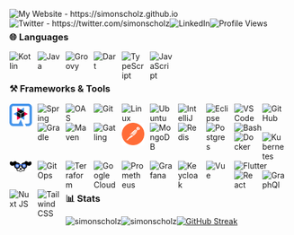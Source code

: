 <a href="https://simonscholz.github.io/"><img align="left" alt="My Website - https://simonscholz.github.io" src="https://img.shields.io/badge/Website-https://simonscholz.github.io/-informational?logo=github"/></a>
<a href="https://twitter.com/simonscholz"><img align="left" alt="Twitter - https://twitter.com/simonscholz" src="https://img.shields.io/badge/Twitter-simonscholz-informational?logo=twitter"/></a>
<a href="https://www.linkedin.com/in/simon-scholz-080355113/"><img align="left" alt="LinkedIn" src="https://img.shields.io/badge/LinkedIn-simonscholz-informational?logo=linkedIn"/></a>
<img align="left" src="https://komarev.com/ghpvc/?username=simonscholz" alt="Profile Views" />

<br/> 

### 🌐 Languages

<p>
<img align="left" alt="Kotlin" width="40px" style="padding-right:10px;" src="https://cdn.jsdelivr.net/gh/devicons/devicon/icons/kotlin/kotlin-original.svg"/>
<img align="left" alt="Java" width="40px" style="padding-right:10px;" src="https://cdn.jsdelivr.net/gh/devicons/devicon/icons/java/java-original.svg"/>
<img align="left" alt="Groovy" width="40px" style="padding-right:10px;" src="https://cdn.jsdelivr.net/gh/devicons/devicon/icons/groovy/groovy-original.svg" />

<img align="left" alt="Dart" width="40px" style="padding-right:10px;" src="https://cdn.jsdelivr.net/gh/devicons/devicon/icons/dart/dart-original.svg" />          

<img align="left" alt="TypeScript" width="40px" style="padding-right:10px;" src="https://cdn.jsdelivr.net/gh/devicons/devicon/icons/typescript/typescript-plain.svg" />

<img align="left" alt="JavaScript" width="40px" style="padding-right:10px;" src="https://cdn.jsdelivr.net/gh/devicons/devicon/icons/javascript/javascript-plain.svg" />
</p>
  
<br/>

#

### ⚒️ Frameworks & Tools

<img align="left" alt="Quarkus" width="40px" style="padding-right:10px;" src="img/quarkus.svg" />
<img align="left" alt="Spring" width="40px" style="padding-right:10px;" src="https://cdn.jsdelivr.net/gh/devicons/devicon/icons/spring/spring-original.svg" />
<img align="left" alt="OAS" width="40px" style="padding-right:10px;" src="https://seeklogo.com/images/O/openapi-logo-3E54DE56CD-seeklogo.com.png" />
<img align="left" alt="Git" width="40px" style="padding-right:10px;" src="https://cdn.jsdelivr.net/gh/devicons/devicon/icons/git/git-original.svg" />
<img align="left" alt="Linux" width="40px" style="padding-right:10px;" src="https://cdn.jsdelivr.net/gh/devicons/devicon/icons/linux/linux-original.svg" />
<img align="left" alt="Ubuntu" width="40px" style="padding-right:10px;" src="https://cdn.jsdelivr.net/gh/devicons/devicon/icons/ubuntu/ubuntu-plain.svg" />
<img align="left" alt="IntelliJ" width="40px" style="padding-right:10px;" src="https://cdn.jsdelivr.net/gh/devicons/devicon/icons/intellij/intellij-original.svg" />
<img align="left" alt="Eclipse" width="40px" style="padding-right:10px;" src="https://cdn.icon-icons.com/icons2/1381/PNG/512/eclipse_94656.png" />
<img align="left" alt="VS Code" width="40px" style="padding-right:10px;" src="https://cdn.jsdelivr.net/gh/devicons/devicon/icons/vscode/vscode-original.svg" />
<img align="left" alt="GitHub" width="40px" style="padding-right:10px;" src="https://cdn.jsdelivr.net/gh/devicons/devicon/icons/github/github-original.svg" />
<img align="left" alt="Gradle" width="40px" style="padding-right:10px;" src="https://cdn.jsdelivr.net/gh/devicons/devicon/icons/gradle/gradle-plain.svg" />
<img align="left" alt="Maven" width="40px" style="padding-right:10px;" src="https://www.zeespire.com/assets/images/posts/0013/maven.png" />
<img align="left" alt="Gatling" width="40px" style="padding-right:10px;" src="https://cdn.jsdelivr.net/gh/devicons/devicon/icons/gatling/gatling-plain.svg" />
<img alt="Bash" width="40px" style="padding-right:10px;" src="https://api.iconify.design/material-symbols/terminal-rounded.svg" />

<img align="left" alt="Postman" width="40px" style="padding-right:10px;" src="img/postman.svg" />
<img align="left" alt="MongoDB" width="40px" style="padding-right:10px;" src="https://cdn.jsdelivr.net/gh/devicons/devicon/icons/mongodb/mongodb-original-wordmark.svg" />
<img align="left" alt="Redis" width="40px" style="padding-right:10px;"  src="https://cdn.jsdelivr.net/gh/devicons/devicon/icons/redis/redis-original.svg" />       
<img align="left" alt="Postgres" width="40px" style="padding-right:10px;"  src="https://cdn.jsdelivr.net/gh/devicons/devicon/icons/postgresql/postgresql-plain.svg" />       
<img align="left" alt="Docker" width="40px" style="padding-right:10px;" src="https://cdn.jsdelivr.net/gh/devicons/devicon/icons/docker/docker-original.svg"/>
<img align="left" alt="Kubernetes" width="40px" style="padding-right:10px;" src="https://www.vectorlogo.zone/logos/kubernetes/kubernetes-icon.svg"/>
<img align="left" alt="K9s" width="40px" style="padding-right:10px;" src="https://raw.githubusercontent.com/derailed/k9s/master/assets/k9s.png"/>
<img align="left" alt="GitOps" width="40px" style="padding-right:10px;" src="https://www.vectorlogo.zone/logos/fluxcdio/fluxcdio-icon.svg"/>
<img align="left" alt="Terraform" width="40px" style="padding-right:10px;" src="https://cdn.jsdelivr.net/gh/devicons/devicon/icons/terraform/terraform-original.svg"/>
<img align="left" alt="Google Cloud" width="40px" style="padding-right:10px;" src="https://www.vectorlogo.zone/logos/google_cloud/google_cloud-icon.svg" alt="gcp"/>
<img align="left" alt="Prometheus" width="40px" style="padding-right:10px;" src="https://cdn.jsdelivr.net/gh/devicons/devicon/icons/prometheus/prometheus-original.svg" />      
<img align="left" alt="Grafana" width="40px" style="padding-right:10px;" src="https://cdn.jsdelivr.net/gh/devicons/devicon/icons/grafana/grafana-original.svg" />   
<img align="left" alt="Keycloak" width="40px" style="padding-right:10px;" src="https://upload.wikimedia.org/wikipedia/commons/2/29/Keycloak_Logo.png" />
<img alt="Flutter" width="40px" style="padding-right:10px;" src="https://cdn.jsdelivr.net/gh/devicons/devicon/icons/flutter/flutter-original.svg" />

<img align="left" alt="Vue" width="40px" style="padding-right:10px;" src="https://cdn.jsdelivr.net/gh/devicons/devicon/icons/vuejs/vuejs-original.svg" />
<img align="left" alt="React" width="40px" style="padding-right:10px;" src="https://cdn.jsdelivr.net/gh/devicons/devicon/icons/react/react-original.svg" />
<img align="left" alt="GraphQl" width="40px" style="padding-right:10px;" src="https://cdn.jsdelivr.net/gh/devicons/devicon/icons/graphql/graphql-plain.svg" />
<img align="left" alt="Nuxt JS" width="40px" style="padding-right:10px;" src="https://nuxt.com/assets/design-kit/icon-green.svg" />
<img align="left" alt="Tailwind CSS" width="40px" style="padding-right:10px;" src="https://cdn.jsdelivr.net/gh/devicons/devicon/icons/tailwindcss/tailwindcss-plain.svg" />

<br/>

#

### 📊 Stats

[![GitHub Streak](https://streak-stats.demolab.com?user=simonscholz&theme=highcontrast)](https://git.io/streak-stats)
<img align="left" src="https://github-readme-stats.vercel.app/api?username=simonscholz&show_icons=true&theme=highcontrast" alt="simonscholz" />
<img align="left" src="https://github-readme-stats.vercel.app/api/top-langs/?username=simonscholz&layout=compact&hide=html&theme=highcontrast" alt="simonscholz" />
